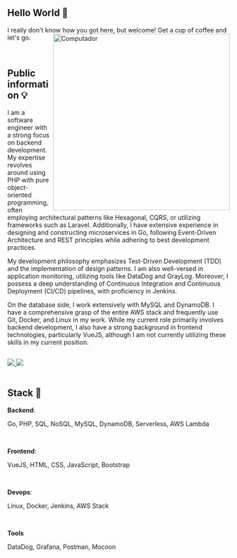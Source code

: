 ## Hello World 👋

I really don't know how you got here, but welcome! Get a cup of coffee and let's go.
<img src="https://raw.githubusercontent.com/MicaelliMedeiros/micaellimedeiros/master/image/computer-illustration.png" min-width="400px" max-width="400px" width="400px" align="right" alt="Computador">


<br/>

## Public information 💡

I am a software engineer with a strong focus on backend development. My expertise revolves around using PHP with pure object-oriented programming, often employing architectural patterns like Hexagonal, CQRS, or utilizing frameworks such as Laravel. Additionally, I have extensive experience in designing and constructing microservices in Go, following Event-Driven Architecture and REST principles while adhering to best development practices.

My development philosophy emphasizes Test-Driven Development (TDD) and the implementation of design patterns. I am also well-versed in application monitoring, utilizing tools like DataDog and GrayLog. Moreover, I possess a deep understanding of Continuous Integration and Continuous Deployment (CI/CD) pipelines, with proficiency in Jenkins.

On the database side, I work extensively with MySQL and DynamoDB. I have a comprehensive grasp of the entire AWS stack and frequently use Git, Docker, and Linux in my work. While my current role primarily involves backend development, I also have a strong background in frontend technologies, particularly VueJS, although I am not currently utilizing these skills in my current position.
<br/>

##
<div>
    <a target='_blank' href="https://www.linkedin.com/in/brayann-w-f-barbosa-017198126/">
        <img src="https://img.shields.io/badge/LinkedIn-0077B5?style=for-the-badge&logo=linkedin&logoColor=white">
    </a>
    <a href = "mailto:brayann.wheberth@gmail.com">
        <img src="https://img.shields.io/badge/Gmail-D14836?style=for-the-badge&logo=gmail&logoColor=white" target="_blank">
    </a>
</div>

<br/>

## Stack 📖

**Backend**:
<div>
    <p>Go, PHP, SQL, NoSQL, MySQL, DynamoDB, Serverless, AWS Lambda</p>
</div>
<br/>

**Frontend**: 
<div>
    <p>VueJS, HTML, CSS, JavaScript, Bootstrap</p>
</div>
<br/>

**Devops**: 
<div>
    <p>Linux, Docker, Jenkins, AWS Stack </p>
</div>
<br/>

**Tools**
<div>
    <p>DataDog, Grafana, Postman, Mocoon</p>
</div>
